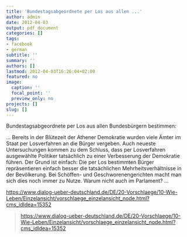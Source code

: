 ```yaml
---
title: 'Bundestagsabgeordnete per Los aus allen ...'
author: admin
date: 2012-04-03
output: pdf_document
categories: []
tags:
- facebook
- german
subtitle: ''
summary: ''
authors: []
lastmod: 2012-04-03T16:26:04+02:00
featured: no
image:
  caption: ''
  focal_point: ''
  preview_only: no
projects: []
slug: []
---
```

Bundestagsabgeordnete per Los aus allen Bundesbürgern bestimmen: 

... Bereits in der Blütezeit der Athener Demokratie wurden viele Ämter im Staat per Losverfahren an die Bürger vergeben. Auch neueste Untersuchungen kommen zu dem Schluss, dass per Losverfahren ausgewählte Politiker tatsächlich zu einer Verbesserung der Demokratie führen. Der Grund ist einfach: Die per Los bestimmten Bürger repräsentieren einfach besser die tatsächlichen Mehrheitsverhältnisse in der Bevölkerung. Bei Schöffen- und Geschworenengerichten macht man sich dies noch immer zu Nutze. Warum nicht auch im Parlament? ...

https://www.dialog-ueber-deutschland.de/DE/20-Vorschlaege/10-Wie-Leben/Einzelansicht/vorschlaege_einzelansicht_node.html?cms_idIdea=15352
> https://www.dialog-ueber-deutschland.de/DE/20-Vorschlaege/10-Wie-Leben/Einzelansicht/vorschlaege_einzelansicht_node.html?cms_idIdea=15352

